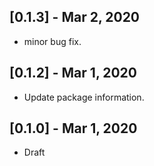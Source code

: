 ## [0.1.3] - Mar 2, 2020
* minor bug fix.

## [0.1.2] - Mar 1, 2020
* Update package information.

## [0.1.0] - Mar 1, 2020
* Draft
